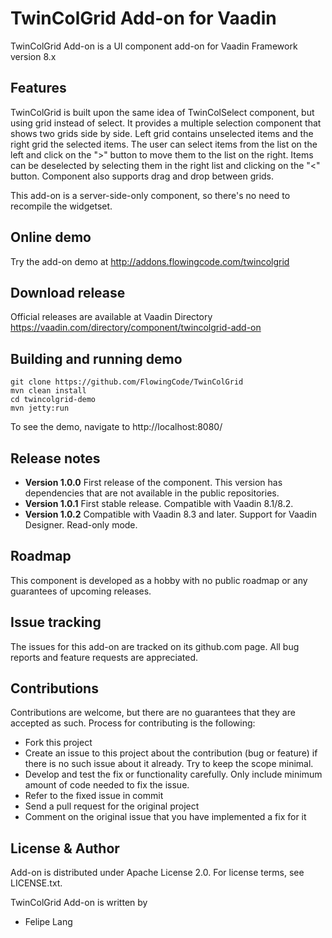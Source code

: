 # TwinColGrid Add-on for Vaadin

TwinColGrid Add-on is a UI component add-on for Vaadin Framework version 8.x

## Features

TwinColGrid is built upon the same idea of TwinColSelect component, but using grid instead of select. 
It provides a multiple selection component that shows two grids side by side. Left grid contains unselected items and the right grid the selected items.
The user can select items from the list on the left and click on the ">" button to move them to the list on the right. 
Items can be deselected by selecting them in the right list and clicking on the "<" button.
Component also supports drag and drop between grids.

This add-on is a server-side-only component, so there's no need to recompile the widgetset.

## Online demo

Try the add-on demo at http://addons.flowingcode.com/twincolgrid

## Download release

Official releases are available at Vaadin Directory https://vaadin.com/directory/component/twincolgrid-add-on 

## Building and running demo
```
git clone https://github.com/FlowingCode/TwinColGrid
mvn clean install
cd twincolgrid-demo
mvn jetty:run
```

To see the demo, navigate to http://localhost:8080/

## Release notes

- **Version 1.0.0** First release of the component. This version has dependencies that are not available in the public repositories.
- **Version 1.0.1** First stable release. Compatible with Vaadin 8.1/8.2.
- **Version 1.0.2** Compatible with Vaadin 8.3 and later. Support for Vaadin Designer. Read-only mode.

## Roadmap

This component is developed as a hobby with no public roadmap or any guarantees of upcoming releases. 

## Issue tracking

The issues for this add-on are tracked on its github.com page. All bug reports and feature requests are appreciated. 

## Contributions

Contributions are welcome, but there are no guarantees that they are accepted as such. Process for contributing is the following:
- Fork this project
- Create an issue to this project about the contribution (bug or feature) if there is no such issue about it already. Try to keep the scope minimal.
- Develop and test the fix or functionality carefully. Only include minimum amount of code needed to fix the issue.
- Refer to the fixed issue in commit
- Send a pull request for the original project
- Comment on the original issue that you have implemented a fix for it

## License & Author

Add-on is distributed under Apache License 2.0. For license terms, see LICENSE.txt.

TwinColGrid Add-on is written by 
- Felipe Lang




